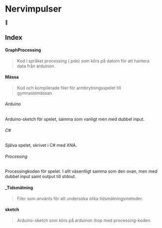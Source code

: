# Nervimpulser
:muscle:

## Index

#### GraphProcessing
> Kod i språket processing (.pde) som körs på datorn för att hantera data från arduinon.

#### Mässa
> Kod och kompilerade filer för armbrytningsspelet till gymnasiemässan.
###### Arduino
Arduino-sketch för spelet, samma som vanligt men med dubbel input.
###### C#
Själva spelet, skrivet i C# med XNA.
###### Processing
Processingkoden för spelet. I allt väsentligt samma som den ovan, men med dubbel input samt output till stdout.

#### _Tidsmätning
> Filer som använts för att undersöka olika tidsmätningsmetoder.

#### sketch
> Arduino-sketch som körs på arduinon ihop med processing-koden.

